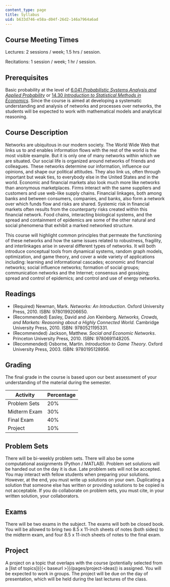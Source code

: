 ```yaml
---
content_type: page
title: Syllabus
uid: b633d746-e58a-d04f-26d2-146a7964a6ad
---
```


Course Meeting Times
--------------------

Lectures: 2 sessions / week; 1.5 hrs / session.

Recitations: 1 session / week; 1 hr / session.

Prerequisites
-------------

Basic probability at the level of [6.041 _Probabilistic Systems Analysis and Applied Probability_](/courses/6-041sc-probabilistic-systems-analysis-and-applied-probability-fall-2013) or [14.30 _Introduction to Statistical Methods in Economics_](/courses/14-30-introduction-to-statistical-methods-in-economics-spring-2009). Since the course is aimed at developing a systematic understanding and analysis of networks and processes over networks, the students will be expected to work with mathematical models and analytical reasoning.

Course Description
------------------

Networks are ubiquitous in our modern society. The World Wide Web that links us to and enables information flows with the rest of the world is the most visible example. But it is only one of many networks within which we are situated. Our social life is organized around networks of friends and colleagues. These networks determine our information, influence our opinions, and shape our political attitudes. They also link us, often through important but weak ties, to everybody else in the United States and in the world. Economic and financial markets also look much more like networks than anonymous marketplaces. Firms interact with the same suppliers and customers and use web-like supply chains. Financial linkages, both among banks and between consumers, companies, and banks, also form a network over which funds flow and risks are shared. Systemic risk in financial markets often results from the counterparty risks created within this financial network. Food chains, interacting biological systems, and the spread and containment of epidemics are some of the other natural and social phenomena that exhibit a marked networked structure.

This course will highlight common principles that permeate the functioning of these networks and how the same issues related to robustness, fragility, and interlinkages arise in several different types of networks. It will both introduce conceptual tools from dynamical systems, random graph models, optimization, and game theory, and cover a wide variety of applications including: learning and informational cascades; economic and financial networks; social influence networks; formation of social groups; communication networks and the Internet; consensus and gossiping; spread and control of epidemics; and control and use of energy networks.

Readings
--------

*   (Required) Newman, Mark. _Networks: An Introduction_. Oxford University Press, 2010. ISBN: 9780199206650.
*   (Recommended) Easley, David and Jon Kleinberg. _Networks, Crowds, and Markets: Reasoning about a Highly Connected World._ Cambridge University Press, 2010. ISBN: 9780521195331.
*   (Recommended) Jackson, Matthew. _Social and Economic Networks_. Princeton University Press, 2010. ISBN: 9780691148205.
*   (Recommended) Osborne, Martin. _Introduction to Game Theory_. Oxford University Press, 2003. ISBN: 9780195128956.

Grading
-------

The final grade in the course is based upon our best assessment of your understanding of the material during the semester.

| Activity | Percentage |
| --- | --- |
| Problem Sets | 20% |
| Midterm Exam | 30% |
| Final Exam | 40% |
| Project | 10% 

Problem Sets
------------

There will be bi-weekly problem sets. There will also be some computational assignments (Python / MATLAB). Problem set solutions will be handed out on the day it is due. Late problem sets will not be accepted. You may interact with fellow students when preparing your solutions. However, at the end, you must write up solutions on your own. Duplicating a solution that someone else has written or providing solutions to be copied is not acceptable. If you do collaborate on problem sets, you must cite, in your written solution, your collaborators.

Exams
-----

There will be two exams in the subject. The exams will both be closed book. You will be allowed to bring two 8.5 x 11-inch sheets of notes (both sides) to the midterm exam, and four 8.5 x 11-inch sheets of notes to the final exam.

Project
-------

A project on a topic that overlaps with the course (potentially selected from a [list of topics]({{< baseurl >}}/pages/project-ideas)) is assigned. You will be expected to work in groups. The project will be due on the day of presentation, which will be held during the last lectures of the class.
